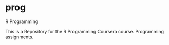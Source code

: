 # prog
R Programming

This is a Repository for the R Programming Coursera course. Programming assignments.
